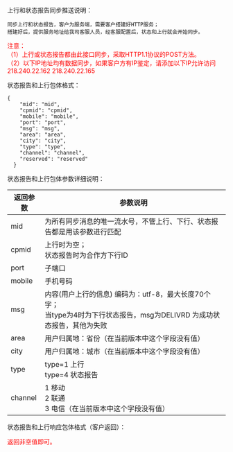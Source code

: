 上行和状态报告同步推送说明：
```
同步上行和状态报告，客户为服务端，需要客户搭建好HTTP服务；
搭建好后，提供服务地址给我司客服人员，经客服配置后，状态和上行就会开始同步。
```
<font color=red>注意：<br>
（1）上行或状态报告都由此接口同步，采取HTTP1.1协议的POST方法。<br>
（2）以下IP地址均有数据同步，如果客户方有IP鉴定，请添加以下IP允许访问218.240.22.162 	218.240.22.165</font>


状态报告和上行包体格式：
```
{
    "mid": "mid",
    "cpmid": "cpmid",
    "mobile": "mobile",
    "port": "port",
    "msg": "msg",
    "area": "area",
    "city": "city",
    "type": "type",
    "channel": "channel",
    "reserved": "reserved"
  }
```
状态报告和上行包体参数详细说明：

| 返回参数 | 参数说明 |
 | --- | --- |
 | mid | 为所有同步消息的唯一流水号，不管上行、下行、状态报告都是用该参数进行匹配 |
 | cpmid | 上行时为空；<br>状态报告时为合作方下行ID |
 | port | 子端口 |
 | mobile | 手机号码 |
 | msg | 内容(用户上行的信息) 编码为：utf-8，最大长度70个字；<br>当type为4时为下行状态报告，msg为DELIVRD 为成功状态报告，其他为失败 |
 | area | 用户归属地：省份（在当前版本中这个字段没有值） |
 | city | 用户归属地：城市（在当前版本中这个字段没有值） |
 | type | type=1 上行 <br> type=4 状态报告 |
 | channel | 1	移动 <br> 2	联通 <br> 3	电信（在当前版本中这个字段没有值）|

状态报告和上行响应包体格式（客户返回）：

<font color=red>返回非空值即可。</font>


